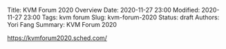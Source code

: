 Title: KVM Forum 2020 Overview
Date: 2020-11-27 23:00
Modified: 2020-11-27 23:00
Tags: kvm forum
Slug: kvm-forum-2020
Status: draft
Authors: Yori Fang
Summary: KVM Forum 2020

https://kvmforum2020.sched.com/